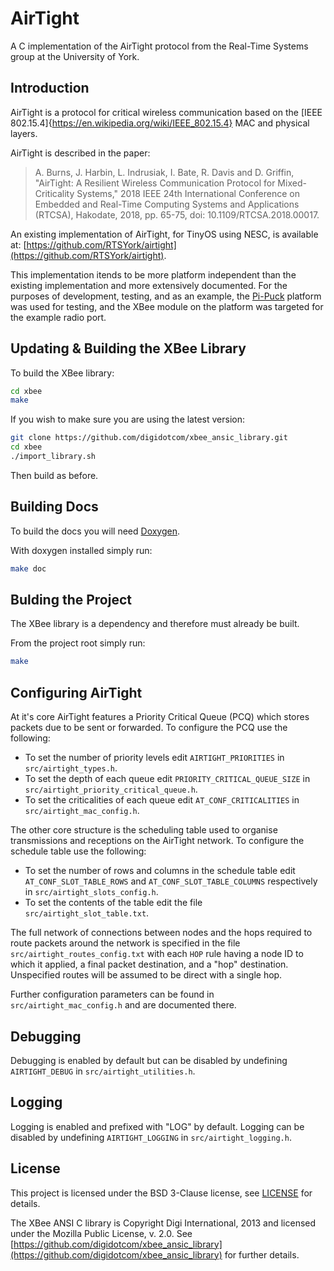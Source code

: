 # AirTight

A C implementation of the AirTight protocol from the Real-Time Systems group at the University of York.

## Introduction

AirTight is a protocol for critical wireless communication based on the [IEEE 802.15.4]{https://en.wikipedia.org/wiki/IEEE_802.15.4} MAC and physical layers.

AirTight is described in the paper:
> A. Burns, J. Harbin, L. Indrusiak, I. Bate, R. Davis and D. Griffin, "AirTight: A Resilient Wireless Communication Protocol for Mixed-Criticality Systems," 2018 IEEE 24th International Conference on Embedded and Real-Time Computing Systems and Applications (RTCSA), Hakodate, 2018, pp. 65-75, doi: 10.1109/RTCSA.2018.00017.

An existing implementation of AirTight, for TinyOS using NESC, is available at: [https://github.com/RTSYork/airtight](https://github.com/RTSYork/airtight).

This implementation itends to be more platform independent than the existing implementation and more extensively documented. For the purposes of development, testing, and as an example, the [Pi-Puck](https://www.york.ac.uk/robot-lab/pi-puck/) platform was used for testing, and the XBee module on the platform was targeted for the example radio port.

## Updating & Building the XBee Library

To build the XBee library:

```sh
cd xbee
make
```

If you wish to make sure you are using the latest version:

```sh
git clone https://github.com/digidotcom/xbee_ansic_library.git
cd xbee
./import_library.sh
```

Then build as before.

## Building Docs

To build the docs you will need [Doxygen](https://www.doxygen.nl/index.html).

With doxygen installed simply run:

```sh
make doc
```

## Bulding the Project

The XBee library is a dependency and therefore must already be built.

From the project root simply run:

```sh
make
```

## Configuring AirTight

At it's core AirTight features a Priority Critical Queue (PCQ) which stores packets due to be sent or forwarded. To configure the PCQ use the following:
- To set the number of priority levels edit `AIRTIGHT_PRIORITIES` in `src/airtight_types.h`.
- To set the depth of each queue edit `PRIORITY_CRITICAL_QUEUE_SIZE` in `src/airtight_priority_critical_queue.h`.
- To set the criticalities of each queue edit `AT_CONF_CRITICALITIES` in `src/airtight_mac_config.h`.

The other core structure is the scheduling table used to organise transmissions and receptions on the AirTight network. To configure the schedule table use the following:
- To set the number of rows and columns in the schedule table edit `AT_CONF_SLOT_TABLE_ROWS` and `AT_CONF_SLOT_TABLE_COLUMNS` respectively in `src/airtight_slots_config.h`.
- To set the contents of the table edit the file `src/airtight_slot_table.txt`.

The full network of connections between nodes and the hops required to route packets around the network is specified in the file `src/airtight_routes_config.txt` with each `HOP` rule having a node ID to which it applied, a final packet destination, and a "hop" destination. Unspecified routes will be assumed to be direct with a single hop.

Further configuration parameters can be found in `src/airtight_mac_config.h` and are documented there.

## Debugging

Debugging is enabled by default but can be disabled by undefining `AIRTIGHT_DEBUG` in `src/airtight_utilities.h`.

## Logging

Logging is enabled and prefixed with "LOG" by default. Logging can be disabled by undefining `AIRTIGHT_LOGGING` in `src/airtight_logging.h`.

## License

This project is licensed under the BSD 3-Clause license, see [LICENSE](LICENSE) for details.

The XBee ANSI C library is Copyright Digi International, 2013 and licensed under the Mozilla Public License, v. 2.0. See [https://github.com/digidotcom/xbee_ansic_library](https://github.com/digidotcom/xbee_ansic_library) for further details.
